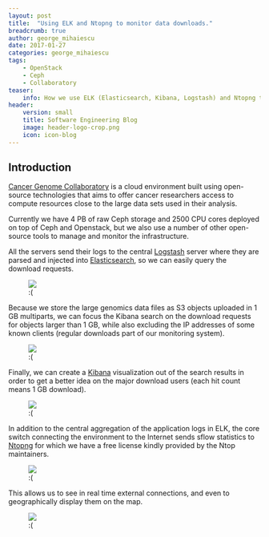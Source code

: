 ```yaml
---
layout: post
title:  "Using ELK and Ntopng to monitor data downloads."
breadcrumb: true
author: george_mihaiescu
date: 2017-01-27
categories: george_mihaiescu
tags:
    - OpenStack
    - Ceph
    - Collaboratory
teaser:
    info: How we use ELK (Elasticsearch, Kibana, Logstash) and Ntopng to track and visualize data downloads
header:
    version: small
    title: Software Engineering Blog
    image: header-logo-crop.png
    icon: icon-blog
---
```


## Introduction
<a href="http://www.cancercollaboratory.org/">Cancer Genome Collaboratory</a> is a cloud environment built using open-source technologies that aims to offer cancer researchers access to compute resources close to the large data sets used in their analysis. 

Currently we have 4 PB of raw Ceph storage and 2500 CPU cores deployed on top of Ceph and Openstack, but we also use a number of other open-source tools to manage and monitor the infrastructure.

All the servers send their logs to the central <a href="https://www.elastic.co/products/logstash">Logstash<a/> server where they are parsed and injected into <a href="https://www.elastic.co/products/elasticsearch">Elasticsearch</a>, so we can easily query the download requests.

<figure>
    <img src="{{site.urlimg}}george_mihaiescu/Logstash_fields.png" />
    <figcaption>:(</figcaption>
</figure>

Because we store the large genomics data files as S3 objects uploaded in 1 GB multiparts, we can focus the Kibana search on the download requests for objects larger than 1 GB, while also excluding the IP addresses of some known clients (regular downloads part of our monitoring system).

<figure>
    <img src="{{site.urlimg}}george_mihaiescu/Large_downloads_search_query.png" />
    <figcaption>:(</figcaption>
</figure>

Finally, we can create a <a href="https://www.elastic.co/products/kibana">Kibana</a> visualization out of the search results in order to get a better idea on the major download users (each hit count means 1 GB download). 

<figure>
    <img src="{{site.urlimg}}george_mihaiescu/Large_downloads_visualization.png" />
    <figcaption>:(</figcaption>
</figure>

In addition to the central aggregation of the application logs in ELK, the core switch connecting the environment to the Internet sends sflow statistics to <a href="http://www.ntop.org/">Ntopng</a> for which we have a free license kindly provided by the Ntop maintainers.

<figure>
    <img src="{{site.urlimg}}george_mihaiescu/Ntopng_flows.png" />
    <figcaption>:(</figcaption>
</figure>

This allows us to see in real time external connections, and even to geographically display them on the map.

<figure>
    <img src="{{site.urlimg}}george_mihaiescu/sflow3.gif" />
    <figcaption>:(</figcaption>
</figure>

